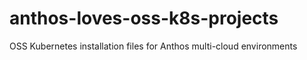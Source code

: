 # anthos-loves-oss-k8s-projects
OSS Kubernetes installation files for Anthos multi-cloud environments
